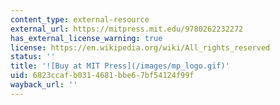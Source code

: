 ```yaml
---
content_type: external-resource
external_url: https://mitpress.mit.edu/9780262232272
has_external_license_warning: true
license: https://en.wikipedia.org/wiki/All_rights_reserved
status: ''
title: '![Buy at MIT Press](/images/mp_logo.gif)'
uid: 6823ccaf-b031-4681-bbe6-7bf54124f99f
wayback_url: ''
---
```

